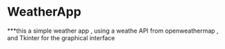 # WeatherApp
***this a simple weather app , using a weathe API from openweathermap , and Tkinter for the graphical interface 
